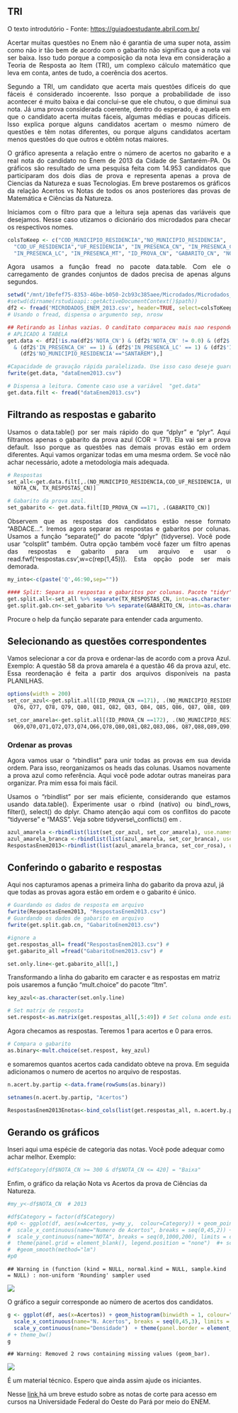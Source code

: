 ## TRI

O texto introdutório - Fonte: <https://guiadoestudante.abril.com.br/>
<p align="justify">
Acertar muitas questões no Enem não é garantia de uma super nota, assim
como não ir tão bem de acordo com o gabarito não significa que a nota
vai ser baixa. Isso tudo porque a composição da nota leva em
consideração a Teoria de Resposta ao Item (TRI), um complexo cálculo
matemático que leva em conta, antes de tudo, a coerência dos acertos.
</p>
<p align="justify">
Segundo a TRI, um candidato que acerta mais questões difíceis do que
fáceis é considerado incoerente. Isso porque a probabilidade de isso
acontecer é muito baixa e dai conclui-se que ele chutou, o que diminui
sua nota. Já uma prova considerada coerente, dentro do esperado, é
aquela em que o candidato acerta muitas fáceis, algumas médias e poucas
difíceis. Isso explica porque alguns candidatos acertam o mesmo número
de questões e têm notas diferentes, ou porque alguns candidatos acertam
menos questões do que outros e obtêm notas maiores.
</p>
<p align="justify">
O gráfico apresenta a relação entre o número de acertos no gabarito e a
real nota do candidato no Enem de 2013 da Cidade de Santarém-PA. Os
gráficos são resultado de uma pesquisa feita com 14.953 candidatos que
participaram dos dois dias de prova e representa apenas a prova de
Ciencias da Natureza e suas Tecnologias. Em breve postaremos os gráficos
da relação Acertos vs Notas de todos os anos posteriores das provas de
Matemática e Ciências da Natureza.
</p>
<p align="justify">
Iniciamos com o filtro para que a leitura seja apenas das variáveis que
desejamos. Nesse caso utizamos o dicionário dos microdados para checar
os respectivos nomes.
</p>

``` r
colsToKeep <- c("COD_MUNICIPIO_RESIDENCIA","NO_MUNICIPIO_RESIDENCIA",
  "COD_UF_RESIDENCIA","UF_RESIDENCIA", "IN_PRESENCA_CN", "IN_PRESENCA_CH",
  "IN_PRESENCA_LC", "IN_PRESENCA_MT", "ID_PROVA_CN", "GABARITO_CN", "NOTA_CN", "TX_RESPOSTAS_CN")
```

<p align="justify">
Agora usamos a função fread no pacote data.table. Com ele o carregamento
de grandes conjuntos de dados precisa de apenas alguns segundos.
</p>

``` r
setwd("/mnt/10efef75-8353-46be-b050-2cb93c385aee/Microdados/Microdados_enem_2013/DADOS")
#setwd(dirname(rstudioapi::getActiveDocumentContext()$path))
df2 <- fread('MICRODADOS_ENEM_2013.csv', header=TRUE, select=colsToKeep, sep = ';', verbose=F)
# Usando o fread, dispensa o argumento sep, nrosw

## Retirando as linhas vazias. O canditato comparaceu mais nao respondeu (0 ou NA)
# APLICADO A TABELA
get.data <- df2[!is.na(df2$'NOTA_CN') & (df2$'NOTA_CN' != 0.0) & (df2$'IN_PRESENCA_CN' == 1)
  & (df2$'IN_PRESENCA_CH' == 1) & (df2$'IN_PRESENCA_LC' == 1) & (df2$'IN_PRESENCA_MT' == 1) & 
    (df2$'NO_MUNICIPIO_RESIDENCIA'=="SANTAREM"),]

#Capacidade de gravação rápida paralelizada. Use isso caso deseje guardar em arquivo
fwrite(get.data, "dataEnem2013.csv")

# Dispensa a leitura. Comente caso use a variável  "get.data"
get.data.filt <- fread("dataEnem2013.csv")
```

## Filtrando as respostas e gabarito

<p align="justify">
Usamos o data.table() por ser mais rápido do que “dplyr” e “plyr”. Aqui
filtramos apenas o gabarito da prova azul (COR = 171). Ela vai ser a
prova default. Isso porque as questões nas demais provas estão em ordem
diferentes. Aqui vamos organizar todas em uma mesma ordem. Se você não
achar necessário, adote a metodologia mais adequada.
</p>

``` r
# Respostas
set_all<-get.data.filt[,.(NO_MUNICIPIO_RESIDENCIA,COD_UF_RESIDENCIA, UF_RESIDENCIA, ID_PROVA_CN, 
  NOTA_CN, TX_RESPOSTAS_CN)] 

# Gabarito da prova azul.
set_gabarito <- get.data.filt[ID_PROVA_CN ==171, .(GABARITO_CN)]
```

<p align="justify">
Observem que as respostas dos candidatos estão nesse formato “ABDACE…”.
Iremos agora separar as respostas e gabaritos por colunas. Usamos a
função “separate()” do pacote “dplyr” (tidyverse). Você pode usar
“colsplit” também. Outra opção também você fazer um filtro apenas das
respostas e gabarito para um arquivo e usar o
read.fwf(‘respostas.csv’,w=c(rep(1,45))). Esta opção pode ser mais
demorada.
</p>

``` r
my_into<-c(paste('Q',46:90,sep=""))

#### Split: Separa as respostas e gabaritos por colunas. Pacote "tidyr" ####
get.split.all<-set_all %>% separate(TX_RESPOSTAS_CN, into=as.character(my_into), sep=1:length(my_into)) 
get.split.gab.cn<-set_gabarito %>% separate(GABARITO_CN, into=as.character(my_into), sep= 1:length(my_into)) 
```

Procure o help da função separate para entender cada argumento.

## Selecionando as questões correspondentes

<p align="justify">
Vamos selecionar a cor da prova e ordenar-las de acordo com a prova
Azul. Exemplo: A questão 58 da prova amarela é a questão 46 da prova
azul, etc. Essa reordenação é feita a partir dos arquivos disponíveis na
pasta PLANILHAS.
</p>

``` r
options(width = 200)
set_cor_azul<-get.split.all[(ID_PROVA_CN ==171), .(NO_MUNICIPIO_RESIDENCIA,COD_UF_RESIDENCIA,UF_RESIDENCIA, NOTA_CN,Q46, Q47, Q48, Q49, Q50, Q51,Q52, Q53, Q54, Q55, Q56, Q57, Q58, Q59, Q60,Q61,Q62,Q63, Q64, Q65, Q66, Q67, Q68, Q69, Q70, Q71, Q72, Q73, Q74, Q75,
  Q76, Q77, Q78, Q79, Q80, Q81, Q82, Q83, Q84, Q85, Q86, Q87, Q88, Q89, Q90)]
```

``` r
set_cor_amarela<-get.split.all[(ID_PROVA_CN ==172), .(NO_MUNICIPIO_RESIDENCIA,COD_UF_RESIDENCIA,UF_RESIDENCIA, NOTA_CN, Q58,Q59,Q60,Q61,Q62,Q54,Q55,Q56,Q57,Q46,Q47,Q48,Q49,Q63,Q64,Q65,Q50,Q51,Q52,Q53,
  Q69,Q70,Q71,Q72,Q73,Q74,Q66,Q78,Q80,Q81,Q82,Q83,Q86, Q87,Q88,Q89,Q90,Q84,Q85,Q67,Q68,Q79,Q75,Q76,Q77)]
```

### Ordenar as provas

<p align="justify">
Agora vamos usar o “rbindlist” para unir todas as provas em sua devida
ordem. Para isso, reorganizamos os heads das colunas. Usamos novamente a
prova azul como referência. Aqui você pode adotar outras maneiras para
organizar. Pra mim essa foi mais fácil.
</p>
<p align="justify">
Usamos o “rbindlist” por ser mais eficiente, considerando que estamos
usando data.table(). Experimente usar o rbind (nativo) ou bind\_rows,
filter(), select() do dplyr. Chamo atenção aqui com os conflitos do
pacote “tidyverse” e “MASS”. Veja sobre tidyverse\_conflicts() em
<https://tidyverse.tidyverse.org/>.
</p>

``` r
azul_amarela <-rbindlist(list(set_cor_azul, set_cor_amarela), use.names=TRUE)
azul_amarela_branca <-rbindlist(list(azul_amarela, set_cor_branca), use.names=TRUE)
RespostasEnem2013<-rbindlist(list(azul_amarela_branca, set_cor_rosa), use.names=TRUE)
```

## Conferindo o gabarito e respostas

Aqui nos capturamos apenas a primeira linha do gabarito da prova azul,
já que todas as provas agora estão em ordem e o gabarito é único.

``` r
# Guardando os dados de resposta em arquivo
fwrite(RespostasEnem2013, "RespostasEnem2013.csv")
# Guardando os dados de gabarito em arquivo
fwrite(get.split.gab.cn, "GabaritoEnem2013.csv")

#ignore a 
get.respostas_all= fread("RespostasEnem2013.csv") # 
get.gabarito_all =fread("GabaritoEnem2013.csv") # 

set.only.line<-get.gabarito_all[1,]
```

Transformando a linha do gabarito em caracter e as respostas em matriz
pois usaremos a função “mult.choice” do pacote “ltm”.

``` r
key_azul<-as.character(set.only.line)

# Set matrix de resposta
set.respost<-as.matrix(get.respostas_all[,5:49]) # Set coluna onde estao as respostas
```

Agora checamos as respostas. Teremos 1 para acertos e 0 para erros.

``` r
# Compara o gabarito
as.binary<-mult.choice(set.respost, key_azul)
```

e somaremos quantos acertos cada candidato obteve na prova. Em seguida
adicionamos o numero de acertos no arquivo de respostas.

``` r
n.acert.by.partip <-data.frame(rowSums(as.binary))

setnames(n.acert.by.partip, "Acertos")

RespostasEnem2013Enotas<-bind_cols(list(get.respostas_all, n.acert.by.partip))
```

## Gerando os gráficos

Inseri aqui uma espécie de categoria das notas. Você pode adequar como
achar melhor. Exemplo:

``` r
#df$Category[df$NOTA_CN >= 300 & df$NOTA_CN <= 420] = "Baixa"
```

Enfim, o gráfico da relação Nota vs Acertos da prova de Ciências da
Natureza.

``` r
#my_y<-df$NOTA_CN  # 2013

#df$Category = factor(df$Category) 
#p0 <- ggplot(df, aes(x=Acertos, y=my_y,  colour=Category)) + geom_point(size=0.5) + theme_bw() +
#  scale_x_continuous(name="Numero de Acertos", breaks = seq(0,45,2)) + 
#  scale_y_continuous(name="NOTA", breaks = seq(0,1000,200), limits = c(300,950))+ 
#  theme(panel.grid = element_blank(), legend.position = "none")  #+ scale_colour_manual(values=cbPalette) # +
#  #geom_smooth(method="lm")
#p0
```

    ## Warning in (function (kind = NULL, normal.kind = NULL, sample.kind = NULL) : non-uniform 'Rounding' sampler used

<img src="Publish_files/figure-gfm/unnamed-chunk-2-1.png" style="display: block; margin: auto;" />

O gráfico a seguir corresponde ao número de acertos dos candidatos.

``` r
g <- ggplot(df, aes(x=Acertos)) + geom_histogram(binwidth = 1, colour="grey51", fill="darkcyan") +
  scale_x_continuous(name="N. Acertos", breaks = seq(0,45,3), limits = c(0,45)) +
  scale_y_continuous(name="Densidade")  + theme(panel.border = element_blank(), panel.grid = element_blank(), panel.background = element_blank())
# + theme_bw()
g
```

    ## Warning: Removed 2 rows containing missing values (geom_bar).

<img src="Publish_files/figure-gfm/pressure11-1.png" style="display: block; margin: auto;" />
<p align="justify">

É um material técnico. Espero que ainda assim ajude os iniciantes.

Nesse <a href="https://rpubs.com/coliveira/803625" target="_blank"> link
</a> há um breve estudo sobre as notas de corte para acesso em cursos na
Universidade Federal do Oeste do Pará por meio do ENEM.
</p>
